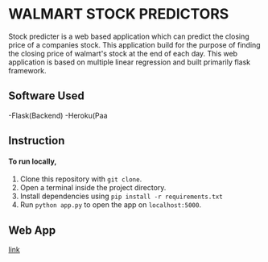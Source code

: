 # WALMART STOCK PREDICTORS
Stock predicter is a web based application which can predict the closing price of a companies stock. This application build for the purpose of finding the closing price 
of walmart's stock at the end of each day. This web application is based on multiple linear regression and built primarily flask framework.

## Software Used
-Flask(Backend)
-Heroku(Paa

## Instruction
#### To run locally,
1) Clone this repository with `git clone`.
2) Open a terminal inside the project directory.
3) Install dependencies using `pip install -r requirements.txt`
3) Run `python app.py` to open the app on `localhost:5000`.

## Web App
[link](https://serene-falls-78510.herokuapp.com/)
